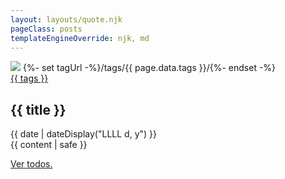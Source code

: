 ```yaml
---
layout: layouts/quote.njk
pageClass: posts
templateEngineOverride: njk, md
---
```


<div id="post">
	<div class="post">
		<img class="post_image" src="{{ image }}">
		{%- set tagUrl -%}/tags/{{ page.data.tags }}/{%- endset -%}
	  <div class="blog_tag post_tag"><a class="tag" href="{{ tagUrl | url }}">{{ tags }}</a></div>
		<h2 class="post_title">{{ title }}</h2>
		<div class="blog_date post_date"><time datetime="{{ page.date }}">{{ date | dateDisplay("LLLL d, y") }}</time></div>
	  <div class="post_text">{{ content | safe }}</div>
	  <div class="footnote" style="display: none"><p class="">Este post foi escrito por</p></div>
  </div>
  <div class="tag_item" style="display: none"></div>
  <p class="all-posts" data-aos="zoom-in"  data-aos-duration="1000" data-aos-easing="ease-in-sine"><a href="{{ '/posts/' | url }}">Ver todos.</a></p>
</div>

